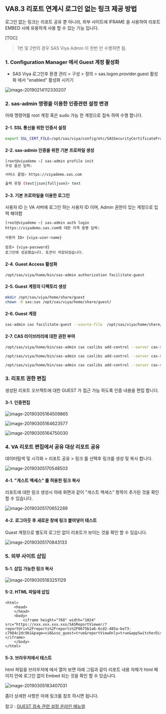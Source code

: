 

## VA8.3 리포트 연계시 로그인 없는 링크 제공 방법

로그인 없는 링크는 리포트 공유 뿐 아니라, 외부 사이트에 IFRAME 을 사용하여 리포트 EMBED 시에 유용하게 사용 할 수 있는 기능 입니다.

[TOC]

> 1번 및 2번의 경우 SAS Viya Admin 이 한번 만 수행하면 됨.

### 1. Configuration Manager 에서 Guest 계정 활성화

+ SAS Viya 로그인후 환경 관리 > 구성 > 정의 > sas.logon.provider.guest 활성화 에서 "enabled" 활성화 시키기

![image-20190214112330207](../img/image-20190214112330207.png)



### 2. sas-admin 명령을 이용한 인증관련 설정 변경

아래 명령어를 root 계정 혹은 sudo 가능 한 계정으로 접속 하여 수행 합니다.

#### 2-1. SSL 통신을 위한 인증서 설정

```bash
export SSL_CERT_FILE=/opt/sas/viya/config/etc/SASSecurityCertificateFramework/cacerts/trustedcerts.pem
```

#### 2-2. sas-admin 인증을 위한 기본 프로파일 생성

```bash
[root@viyademo ~] sas-admin profile init
구성 옵션 입력:

서비스 끝점> https://viyademo.sas.com

출력 유형 (text|json|fulljson)> text
```

#### 2-3. 기본 프로파일을 이용한 로그인

사용자 ID 는 VA 서버에 로그인 하는 사용자 ID 이며, Admin 권한이 있는 계정으로 입력 해야함

```
[root@viyademo ~] sas-admin auth login
https://viyademo.sas.com에 대한 자격 증명 입력:

사용자 ID> {viya-user-name}

암호> {viya-password}
로그인에 성공했습니다. 토큰이 저장되었습니다.
```

#### 2-4. Guest Access 활성화

```
/opt/sas/viya/home/bin/sas-admin authorization facilitate-guest
```

#### 2-5. Guest 계정의 디렉토리 생성

```bash
mkdir /opt/sas/viya/home/share/guest
chown -R sas:sas /opt/sas/viya/home/share/guest/
```

#### 2-6. Guest 계정

~~~bash
sas-admin cas facilitate-guest --source-file  /opt/sas/viya/home/share/guest --server cas-shared-default --superuser
~~~

#### 2-7. CAS 라이브러리에 대한 권한 부여 

~~~bash
/opt/sas/viya/home/bin/sas-admin cas caslibs add-control --server cas-shared-default --caslib PUBLIC --grant readInfo --guest --superuser

/opt/sas/viya/home/bin/sas-admin cas caslibs add-control --server cas-shared-default --caslib PUBLIC --grant select --guest --superuser

/opt/sas/viya/home/bin/sas-admin cas caslibs add-control --server cas-shared-default --caslib PUBLIC --grant limitedPromote --guest --superuser
~~~



### 3. 리포트 권한 편집

생성된 리포트 오브젝트에 대한 GUEST 가 접근 가능 하도록 인증 내용을 편집 합니다. 

#### 3-1. 인증편집

![image-20190305164509865](../img/image-20190305164509865.png)





![image-20190305164623577](../img/image-20190305164623577.png)



![image-20190305164750030](../img/image-20190305164750030.png)





### 4. VA 리포트 편집에서 공유 대상 리포트 공유

데이터탐색 및 시각화 > 리포트 공유 > 링크 를 선택후 링크를 생성 및 복사 합니다.

![image-20190305170548503](../img/image-20190305170548503.png)





#### 4-1. "게스트 엑세스" 를 허용한 링크 복사

리포트에 대한 링크 생성시 아래 화면과 같이 "게스트 엑세스" 항목이 추가된 것을 확인 할 수 있습니다.

![image-20190305170652289](/Users/dangtong/Dropbox/dangtong-book/sas_book/img/image-20190305170652289.png)



#### 4-2. 로그아웃 후 새로운 창에 링크 붙여넣어 테스트 

Guest 계정으로 별도의 로그인 없이 리포트가 보이는 것을 확인 할 수 있습니다.

![image-20190305170843133](../img/image-20190305170843133.png)



### 5. 외부 사이트 삽입

#### 5-1. 삽입 가능한 링크 복사

![image-20190305183251129](../img/image-20190305183251129.png)

#### 5-2. HTML 파일에 삽입

~~~
<html>
    <head>
    </head>
    <body>
        <iframe height="768" width="1024" src="https://xxx.xxx.xxx.xxx/SASReportViewer/?reportUri=%2Freports%2Freports%2F0675b1a6-6cd2-485a-be73-c7984c2dc9b1&page=vi6&sso_guest=true&reportViewOnly=true&appSwitcherDisabled=true"></iframe>
    </body>
</html>
~~~



#### 5-3. 브라우저에서 테스트

html 파일을 브라우저에 에서 열어 보면 아래 그림과 같이 리포트 내용 자체가 html 페이지 안에 로그인 없이 Embed 되는 것을 확인 할 수 있습니다.

![image-20190305183407031](../img/image-20190305183407031.png)



좀더 상세한 사항은 아래 링크를 참조 하시면 됩니다.

참고 : [GUEST 접속 관련 설정 온라인 메뉴얼](https://go.documentation.sas.com/?docsetId=calauthmdl&docsetTarget=n067qoyrgu1yohn19nq4ehy8o0b3.htm&docsetVersion=3.3&locale=en#p0jrliplx9dz0an11jdxlc7s15wq)



